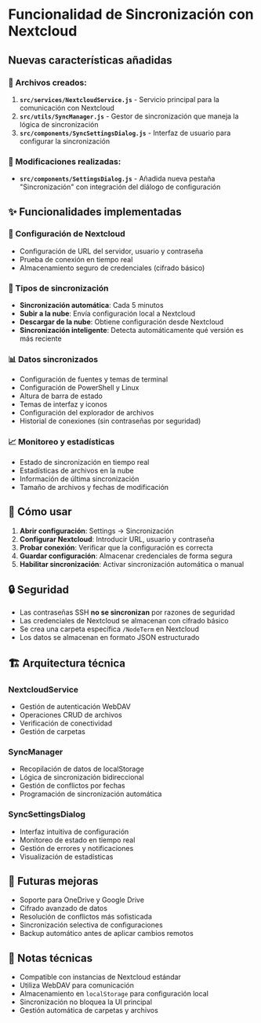 # Funcionalidad de Sincronización con Nextcloud

## Nuevas características añadidas

### 📁 Archivos creados:

1. **`src/services/NextcloudService.js`** - Servicio principal para la comunicación con Nextcloud
2. **`src/utils/SyncManager.js`** - Gestor de sincronización que maneja la lógica de sincronización
3. **`src/components/SyncSettingsDialog.js`** - Interfaz de usuario para configurar la sincronización

### 🔧 Modificaciones realizadas:

- **`src/components/SettingsDialog.js`** - Añadida nueva pestaña "Sincronización" con integración del diálogo de configuración

## ✨ Funcionalidades implementadas

### 🔐 Configuración de Nextcloud
- Configuración de URL del servidor, usuario y contraseña
- Prueba de conexión en tiempo real
- Almacenamiento seguro de credenciales (cifrado básico)

### 🔄 Tipos de sincronización
- **Sincronización automática**: Cada 5 minutos
- **Subir a la nube**: Envía configuración local a Nextcloud
- **Descargar de la nube**: Obtiene configuración desde Nextcloud  
- **Sincronización inteligente**: Detecta automáticamente qué versión es más reciente

### 📊 Datos sincronizados
- Configuración de fuentes y temas de terminal
- Configuración de PowerShell y Linux
- Altura de barra de estado
- Temas de interfaz y iconos
- Configuración del explorador de archivos
- Historial de conexiones (sin contraseñas por seguridad)

### 📈 Monitoreo y estadísticas
- Estado de sincronización en tiempo real
- Estadísticas de archivos en la nube
- Información de última sincronización
- Tamaño de archivos y fechas de modificación

## 🚀 Cómo usar

1. **Abrir configuración**: Settings → Sincronización
2. **Configurar Nextcloud**: Introducir URL, usuario y contraseña
3. **Probar conexión**: Verificar que la configuración es correcta
4. **Guardar configuración**: Almacenar credenciales de forma segura
5. **Habilitar sincronización**: Activar sincronización automática o manual

## 🔒 Seguridad

- Las contraseñas SSH **no se sincronizan** por razones de seguridad
- Las credenciales de Nextcloud se almacenan con cifrado básico
- Se crea una carpeta específica `/NodeTerm` en Nextcloud
- Los datos se almacenan en formato JSON estructurado

## 🏗️ Arquitectura técnica

### NextcloudService
- Gestión de autenticación WebDAV
- Operaciones CRUD de archivos
- Verificación de conectividad
- Gestión de carpetas

### SyncManager  
- Recopilación de datos de localStorage
- Lógica de sincronización bidireccional
- Gestión de conflictos por fechas
- Programación de sincronización automática

### SyncSettingsDialog
- Interfaz intuitiva de configuración
- Monitoreo de estado en tiempo real
- Gestión de errores y notificaciones
- Visualización de estadísticas

## 🔮 Futuras mejoras

- Soporte para OneDrive y Google Drive
- Cifrado avanzado de datos
- Resolución de conflictos más sofisticada
- Sincronización selectiva de configuraciones
- Backup automático antes de aplicar cambios remotos

## 📝 Notas técnicas

- Compatible con instancias de Nextcloud estándar
- Utiliza WebDAV para comunicación
- Almacenamiento en `localStorage` para configuración local
- Sincronización no bloquea la UI principal
- Gestión automática de carpetas y archivos